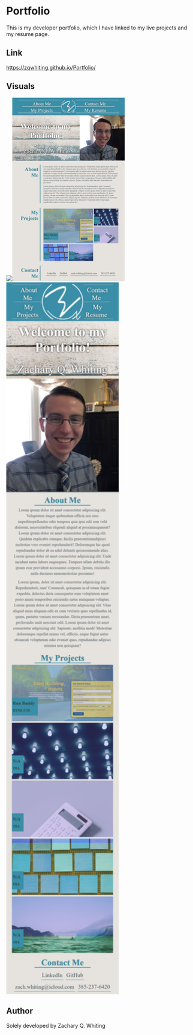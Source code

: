 # Portfolio

This is my developer portfolio, which I have linked to my live projects and my resume page.

## Link

https://zqwhiting.github.io/Portfolio/

## Visuals

<img src="./assets/images/GIF.gif" width="300"><img src="./assets/images/BigScreenshot.jpg" width="300"><img src="./assets/images/SmallScreenshot.jpg" width="300">

## Author

Solely developed by Zachary Q. Whiting